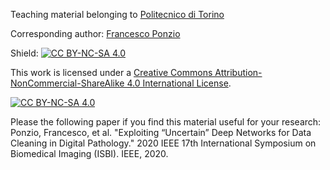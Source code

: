 Teaching material belonging to [Politecnico di Torino](https://www.polito.it/)

Corresponding author: [Francesco Ponzio](https://eda.polito.it/francesco-ponzio/)

Shield: [![CC BY-NC-SA 4.0][cc-by-nc-sa-shield]][cc-by-nc-sa]

This work is licensed under a
[Creative Commons Attribution-NonCommercial-ShareAlike 4.0 International License][cc-by-nc-sa].

[![CC BY-NC-SA 4.0][cc-by-nc-sa-image]][cc-by-nc-sa]

[cc-by-nc-sa]: http://creativecommons.org/licenses/by-nc-sa/4.0/
[cc-by-nc-sa-image]: https://licensebuttons.net/l/by-nc-sa/4.0/88x31.png
[cc-by-nc-sa-shield]: https://img.shields.io/badge/License-CC%20BY--NC--SA%204.0-lightgrey.svg

Please the following paper if you find this material useful for your research:
Ponzio, Francesco, et al. "Exploiting “Uncertain” Deep Networks for Data Cleaning in Digital Pathology."
2020 IEEE 17th International Symposium on Biomedical Imaging (ISBI). IEEE, 2020.
